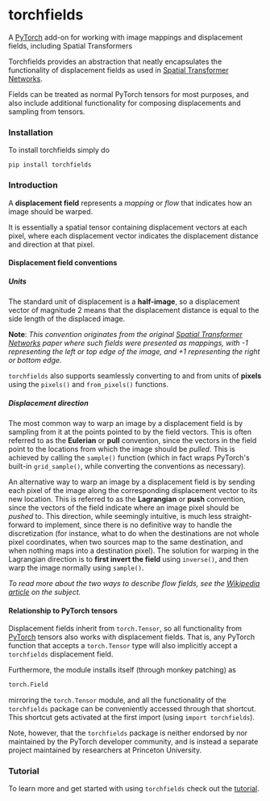 # torchfields
A [PyTorch](https://github.com/pytorch/pytorch) add-on for working with image mappings and displacement fields, including Spatial Transformers

Torchfields provides an abstraction that neatly encapsulates the functionality of displacement fields
as used in [Spatial Transformer Networks](https://arxiv.org/abs/1506.02025).

Fields can be treated as normal PyTorch tensors for most
purposes, and also include additional functionality for composing
displacements and sampling from tensors.

### Installation

To install torchfields simply do

```
pip install torchfields
```


### Introduction

A **displacement field** represents a *mapping* or *flow* that indicates how an image should be warped.

It is essentially a spatial tensor containing displacement vectors at each pixel, where each displacement vector indicates the displacement distance and direction at that pixel.


#### Displacement field conventions

##### Units

The standard unit of displacement is a **half-image**, so a displacement vector of magnitude 2 means that the displacement distance is equal to the side length of the displaced image. 

**Note**: *This convention originates from the original [Spatial Transformer Networks](https://arxiv.org/abs/1506.02025) paper where such fields were presented as mappings, with -1 representing the left or top edge of the image, and +1 representing the right or bottom edge.*

`torchfields` also supports seamlessly converting to and from units of **pixels** using the `pixels()` and `from_pixels()` functions.

##### Displacement direction

The most common way to warp an image by a displacement field is by sampling from it at the points pointed to by the field vectors.
This is often referred to as the **Eulerian** or **pull** convention, since the vectors in the field point to the locations from which the image should be *pulled*.
This is achieved by calling the `sample()` function (which in fact wraps PyTorch's built-in `grid_sample()`, while converting the conventions as necessary).

An alternative way to warp an image by a displacement field is by sending each pixel of the image along the corresponding displacement vector to its new location. This is referred to as the **Lagrangian** or **push** convention, since the vectors of the field indicate where an image pixel should be *pushed* to. This direction, while seemingly intuitive, is much less straight-forward to implement, since there is no definitive way to handle the discretization (for instance, what to do when the destinations are not whole pixel coordinates, when two sources map to the same destination, and when nothing maps into a destination pixel).
The solution for warping in the Lagrangian direction is to **first invert the field** using `inverse()`, and then warp the image normally using `sample()`.

*To read more about the two ways to describe flow fields, see the [Wikipedia article](https://en.wikipedia.org/wiki/Lagrangian_and_Eulerian_specification_of_the_flow_field) on the subject.*


#### Relationship to PyTorch tensors

Displacement fields inherit from `torch.Tensor`, so all functionality from [PyTorch](https://github.com/pytorch/pytorch) tensors also works with displacement fields. That is, any PyTorch function that accepts a `torch.Tensor` type will also implicitly accept a `torchfields` displacement field.

Furthermore, the module installs itself (through monkey patching) as 

```python
torch.Field
```

mirroring the `torch.Tensor` module, and all the functionality of the `torchfields` package can be conveniently accessed through that shortcut. This shortcut gets activated at the first import (using `import torchfields`).

Note, however, that the `torchfields` package is neither endorsed by nor maintained by the PyTorch developer community, and is instead a separate project maintained by researchers at Princeton University.



### Tutorial

To learn more and get started with using `torchfields` check out the [tutorial](https://colab.research.google.com/drive/1KrUjFbWjwwnsyNFTpNCZjjIJyMUP8eFx).

